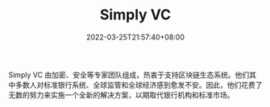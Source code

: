 ﻿---
weight: 
title: "Simply VC"
description: "Simply VC 由加密、安全等专家团队组成，热衷于支持区块链生态系统"
date: 2022-03-25T21:57:40+08:00
lastmod: 2022-03-25T16:45:40+08:00
draft: false
authors: ["Metabd"]
featuredImage: "simply-vc.jpg"
link: ""
tags: ["研究机构","Simply VC"]
categories: ["navigation"]
navigation: ["研究机构"]
lightgallery: true
toc: true
pinned: false
recommend: false
recommend1: false
---
Simply VC 由加密、安全等专家团队组成，热衷于支持区块链生态系统。他们其中多数人对标准银行系统、全球监管和全球经济感到愈发不安。因此，他们花费了无数的努力来实施一个全新的解决方案，以期取代银行机构和标准市场。
